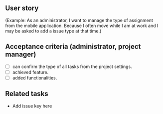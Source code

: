 ## User story 

(Example: As an administrator, I want to manage the type of assignment from the mobile application. Because I often move while I am at work and I may be asked to add a issue type at that time.)


## Acceptance criteria (administrator, project manager)

* [ ] can confirm the type of all tasks from the project settings.
* [ ] achieved feature.
* [ ] added functionalities.

## Related tasks

- Add issue key here
